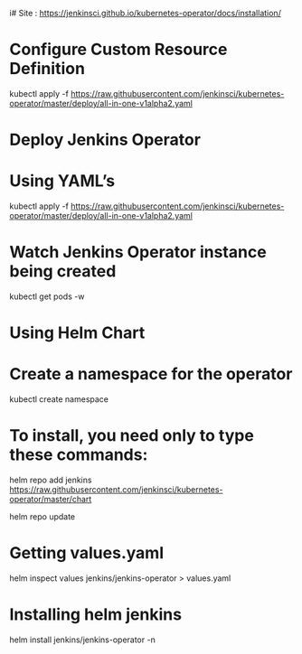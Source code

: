 i# Site : https://jenkinsci.github.io/kubernetes-operator/docs/installation/

# Configure Custom Resource Definition

kubectl apply -f https://raw.githubusercontent.com/jenkinsci/kubernetes-operator/master/deploy/all-in-one-v1alpha2.yaml


# Deploy Jenkins Operator

# Using YAML’s

kubectl apply -f https://raw.githubusercontent.com/jenkinsci/kubernetes-operator/master/deploy/all-in-one-v1alpha2.yaml


# Watch Jenkins Operator instance being created

kubectl get pods -w


# Using Helm Chart

# Create a namespace for the operator

kubectl create namespace <your-namespace>

# To install, you need only to type these commands:

helm repo add jenkins https://raw.githubusercontent.com/jenkinsci/kubernetes-operator/master/chart

helm repo update

# Getting values.yaml

 helm inspect values jenkins/jenkins-operator > values.yaml 

# Installing helm jenkins

helm install <name> jenkins/jenkins-operator -n <your-namespace>



